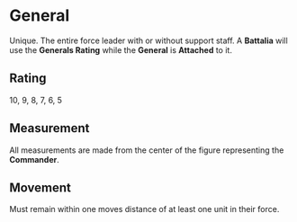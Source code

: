 # General
Unique.  The entire force leader with or without support staff.
A **Battalia** will use the **Generals Rating** while the **General** is **Attached** to it.

## Rating
10, 9, 8, 7, 6, 5

## Measurement
All measurements are made from the center of the figure representing the **Commander**.

## Movement
Must remain within one moves distance of at least one unit in their force.
